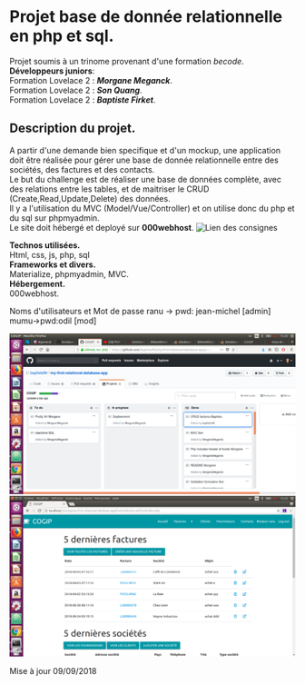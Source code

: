 Projet base de donnée relationnelle en php et sql.
==================================
Projet soumis à un trinome provenant d'une formation _becode_.
<br/>**Développeurs juniors**:
<br/>Formation Lovelace 2 : **_Morgane Meganck_**.
<br/>Formation Lovelace 2 : **_Son Quang_**.
<br/>Formation Lovelace 2 : **_Baptiste Firket_**.

Description du projet.
----------------------
A partir d'une demande bien specifique et d'un mockup, une application doit être réalisée pour gérer une base de donnée relationnelle entre des sociétés, des factures et des contacts.
<br/>Le but du challenge est de réaliser une base de données complète, avec des relations entre les tables, et de maitriser le CRUD (Create,Read,Update,Delete) des données.
<br/>Il y a l'utilisation du MVC (Model/Vue/Controller) et on utilise donc du php et du sql sur phpmyadmin.
<br/>Le site doit hébergé et deployé sur **000webhost**.
![Lien des consignes](https://github.com/becodeorg/lovelace-2/tree/master/Projects/COGIPapp)

**Technos utilisées.**
<br/>Html, css, js, php, sql
<br/>**Frameworks et divers.**
<br/>Materialize, phpmyadmin, MVC.
<br/>**Hébergement.**
<br/>000webhost.

Noms d'utilisateurs et Mot de passe 
ranu -> pwd: jean-michel [admin]
mumu->pwd:odil [mod]

![kanban](/assets/images/kanbancogip.png)
![siteweb](/assets/images/cogipaccueil.png)


Mise à jour 09/09/2018
